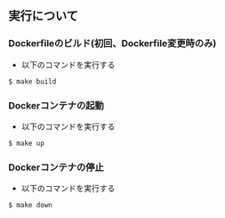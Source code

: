 ## 実行について

### Dockerfileのビルド(初回、Dockerfile変更時のみ)

- 以下のコマンドを実行する

```
$ make build
```

### Dockerコンテナの起動

- 以下のコマンドを実行する

```
$ make up
```

### Dockerコンテナの停止

- 以下のコマンドを実行する

```
$ make down
```
